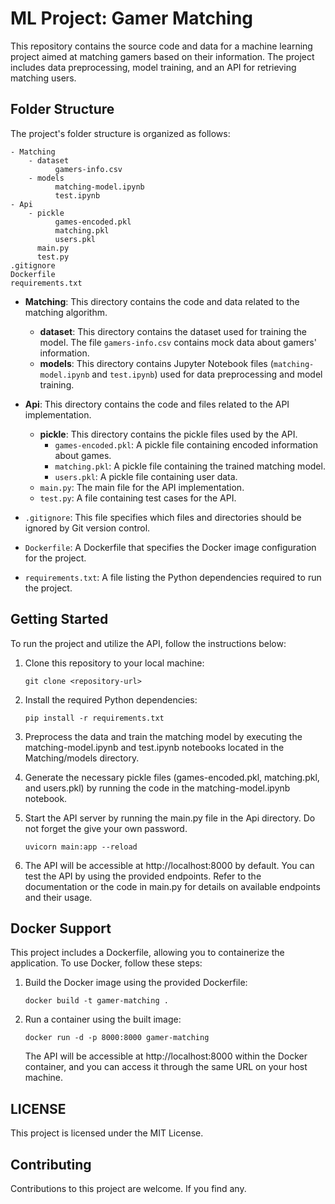 # ML Project: Gamer Matching

This repository contains the source code and data for a machine learning project aimed at matching gamers based on their information. The project includes data preprocessing, model training, and an API for retrieving matching users.

## Folder Structure

The project's folder structure is organized as follows:

```	
- Matching
    - dataset
          gamers-info.csv
    - models
          matching-model.ipynb
          test.ipynb
- Api
    - pickle
          games-encoded.pkl
          matching.pkl
          users.pkl
      main.py
      test.py
.gitignore
Dockerfile
requirements.txt
```	


- **Matching**: This directory contains the code and data related to the matching algorithm.
  - **dataset**: This directory contains the dataset used for training the model. The file `gamers-info.csv` contains mock data about gamers' information.
  - **models**: This directory contains Jupyter Notebook files (`matching-model.ipynb` and `test.ipynb`) used for data preprocessing and model training.

- **Api**: This directory contains the code and files related to the API implementation.
  - **pickle**: This directory contains the pickle files used by the API.
    - `games-encoded.pkl`: A pickle file containing encoded information about games.
    - `matching.pkl`: A pickle file containing the trained matching model.
    - `users.pkl`: A pickle file containing user data.
  - `main.py`: The main file for the API implementation.
  - `test.py`: A file containing test cases for the API.

- `.gitignore`: This file specifies which files and directories should be ignored by Git version control.

- `Dockerfile`: A Dockerfile that specifies the Docker image configuration for the project.

- `requirements.txt`: A file listing the Python dependencies required to run the project.

## Getting Started

To run the project and utilize the API, follow the instructions below:

1. Clone this repository to your local machine:

   ```shell
   git clone <repository-url>

2. Install the required Python dependencies:

   ```shell
   pip install -r requirements.txt
   ```

3. Preprocess the data and train the matching model by executing the matching-model.ipynb and test.ipynb notebooks located in the Matching/models directory.

4. Generate the necessary pickle files (games-encoded.pkl, matching.pkl, and users.pkl) by running the code in the matching-model.ipynb notebook.

5. Start the API server by running the main.py file in the Api directory. Do not forget the give your own password.

   ```shell
   uvicorn main:app --reload
   ```

6. The API will be accessible at http://localhost:8000 by default. You can test the API by using the provided endpoints. Refer to the documentation or the code in main.py for details on available endpoints and their usage.

## Docker Support
This project includes a Dockerfile, allowing you to containerize the application. To use Docker, follow these steps:

1. Build the Docker image using the provided Dockerfile:
    ```shell
   docker build -t gamer-matching .
   ```

2. Run a container using the built image:
    ```shell
   docker run -d -p 8000:8000 gamer-matching
   ```
   The API will be accessible at http://localhost:8000 within the Docker container, and you can access it through the same URL on your host machine.

## LICENSE
This project is licensed under the MIT License.

## Contributing
Contributions to this project are welcome. If you find any.